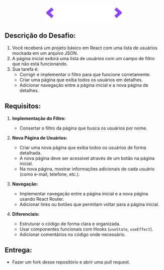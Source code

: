<p align="center">
  <img src="./src/images/fullbar.svg" alt="Logo" />
</p>

## Descrição do Desafio:

1. Você receberá um projeto básico em React com uma lista de usuários mockada em um arquivo JSON.
2. A página inicial exibirá uma lista de usuários com um campo de filtro que não está funcionando.
3. Sua tarefa é:
   - Corrigir e implementar o filtro para que funcione corretamente.
   - Criar uma página que exiba todos os usuários em detalhes.
   - Adicionar navegação entre a página inicial e a nova página de detalhes.

## Requisitos:

1. **Implementação do Filtro:**

   - Consertar o filtro da página que busca os usuários por nome.

2. **Nova Página de Usuários:**

   - Criar uma nova página que exiba todos os usuários de forma detalhada.
   - A nova página deve ser acessível através de um botão na página inicial.
   - Na nova página, mostrar informações adicionais de cada usuário (como e-mail, telefone, etc.).

3. **Navegação:**

   - Implementar navegação entre a página inicial e a nova página usando React Router.
   - Adicionar links ou botões que permitam voltar para a página inicial.

4. **Diferenciais:**
   - Estruturar o código de forma clara e organizada.
   - Usar componentes funcionais com Hooks (`useState`, `useEffect`).
   - Adicionar comentários no código onde necessário.

## Entrega:

- Fazer um fork desse repositório e abrir uma pull request.
